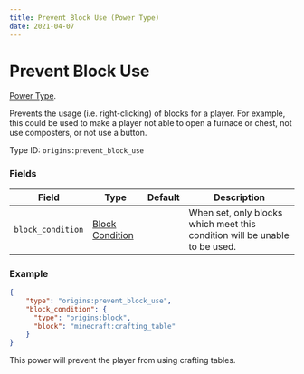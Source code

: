 ```yaml
---
title: Prevent Block Use (Power Type)
date: 2021-04-07
---
```

# Prevent Block Use

[Power Type](../power_types.md).

Prevents the usage (i.e. right-clicking) of blocks for a player. For example, this could be used to make a player not able to open a furnace or chest, not use composters, or not use a button.

Type ID: `origins:prevent_block_use`

### Fields

Field  | Type | Default | Description
-------|------|---------|-------------
`block_condition` | [Block Condition](../block_conditions.md) | | When set, only blocks which meet this condition will be unable to be used.

### Example
```json
{
    "type": "origins:prevent_block_use",
    "block_condition": {
      "type": "origins:block",
      "block": "minecraft:crafting_table"
    }
}
```
This power will prevent the player from using crafting tables.
